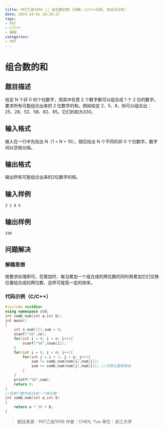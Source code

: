 ```yaml
---
title: PAT乙级1056 || 组合数的和（详解，C/C++示例，测试点分析）
date: 2019-10-01 10:28:27
tags:
- PAT
- C/C++
- 编程
categories:
- PAT
---
```


# **组合数的和**
## **题目描述**
给定 N 个非 0 的个位数字，用其中任意 2 个数字都可以组合成 1 个 2 位的数字。要求所有可能组合出来的 2 位数字的和。例如给定 2、5、8，则可以组合出：25、28、52、58、82、85，它们的和为330。

## **输入格式**
输入在一行中先给出 N（1 < N < 10），随后给出 N 个不同的非 0 个位数字。数字间以空格分隔。

## **输出格式**
输出所有可能组合出来的2位数字的和。
## **输入样例**
```null
3 2 8 5
```
## **输出样例**
```null
330
```

## 问题解决
### 解题思想
按要求处理即可。在累加时，每当累加一个组合成的两位数的同时再累加它们交换位置组合成的两位数，这样可提高一定的效率。

### 代码示例（C/C++）

```cpp
#include <cstdio>
using namespace std;
int comb_num(int a,int b);
int main()
{
    int n,num[11],sum = 0;
    scanf("%d",&n);
    for(int i = 0; i < n; i++){
        scanf("%d",&num[i]);
    }
    for(int i = 0; i < n; i++){
        for(int j = i + 1; j < n; j++){
            sum += comb_num(num[i],num[j]);
            sum += comb_num(num[j],num[i]); //交换位置再累加
        }
    }
    printf("%d",sum);
    return 0;
}
//将两个数字组合成一个两位数
int comb_num(int a,int b)
{
    return a * 10 + b;
}
```
>题目来源：PAT乙级1056
>作者：CHEN, Yue
>单位：浙江大学